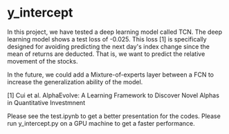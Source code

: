 # y_intercept
In this project, we have tested a deep learning model called TCN. The deep learning model shows a test loss of -0.025. This loss [1] is specifically designed for avoiding predicting the next day's index change since the mean of returns are deducted. That is, we want to predict the relative movement of the stocks.

In the future, we could add a Mixture-of-experts layer between a FCN to increase the generalization ability of the model.

[1] Cui et al. AlphaEvolve: A Learning Framework to Discover Novel Alphas in Quantitative Investmnent

Please see the test.ipynb to get a better presentation for the codes.
Please run y_intercept.py on a GPU machine to get a faster performance.
